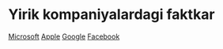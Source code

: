 # Yirik kompaniyalardagi faktkar

[Microsoft](https://www.microsoft.com)
[Apple](https://www.apple.com)
[Google](https://www.google.co.uk)
[Facebook](https://www.facebook.com)
